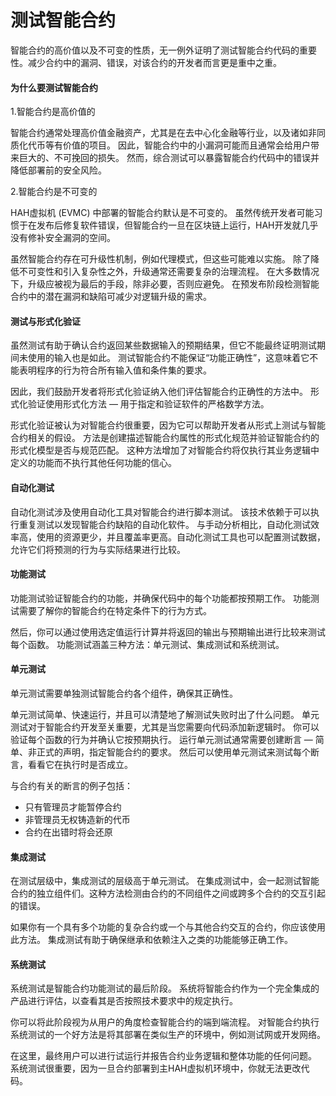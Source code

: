 # 测试智能合约

智能合约的高价值以及不可变的性质，无一例外证明了测试智能合约代码的重要性。减少合约中的漏洞、错误，对该合约的开发者而言更是重中之重。

#### 为什么要测试智能合约

1.智能合约是高价值的

智能合约通常处理高价值金融资产，尤其是在去中心化金融等行业，以及诸如非同质化代币等有价值的项目。 因此，智能合约中的小漏洞可能而且通常会给用户带来巨大的、不可挽回的损失。 然而，综合测试可以暴露智能合约代码中的错误并降低部署前的安全风险。

2.智能合约是不可变的

HAH虚拟机 (EVMC) 中部署的智能合约默认是不可变的。 虽然传统开发者可能习惯于在发布后修复软件错误，但智能合约一旦在区块链上运行，HAH开发就几乎没有修补安全漏洞的空间。

虽然智能合约存在可升级性机制，例如代理模式，但这些可能难以实施。 除了降低不可变性和引入复杂性之外，升级通常还需要复杂的治理流程。 在大多数情况下，升级应被视为最后的手段，除非必要，否则应避免。 在预发布阶段检测智能合约中的潜在漏洞和缺陷可减少对逻辑升级的需求。

#### 测试与形式化验证

虽然测试有助于确认合约返回某些数据输入的预期结果，但它不能最终证明测试期间未使用的输入也是如此。 测试智能合约不能保证“功能正确性”，这意味着它不能表明程序的行为符合所有输入值和条件集的要求。

因此，我们鼓励开发者将形式化验证纳入他们评估智能合约正确性的方法中。 形式化验证使用形式化方法 — 用于指定和验证软件的严格数学方法。

形式化验证被认为对智能合约很重要，因为它可以帮助开发者从形式上测试与智能合约相关的假设。 方法是创建描述智能合约属性的形式化规范并验证智能合约的形式化模型是否与规范匹配。 这种方法增加了对智能合约将仅执行其业务逻辑中定义的功能而不执行其他任何功能的信心。

#### 自动化测试

自动化测试涉及使用自动化工具对智能合约进行脚本测试。 该技术依赖于可以执行重复测试以发现智能合约缺陷的自动化软件。 与手动分析相比，自动化测试效率高，使用的资源更少，并且覆盖率更高。自动化测试工具也可以配置测试数据，允许它们将预测的行为与实际结果进行比较。

#### 功能测试

功能测试验证智能合约的功能，并确保代码中的每个功能都按预期工作。 功能测试需要了解你的智能合约在特定条件下的行为方式。

然后，你可以通过使用选定值运行计算并将返回的输出与预期输出进行比较来测试每个函数。 功能测试涵盖三种方法：单元测试、集成测试和系统测试。

#### 单元测试

单元测试需要单独测试智能合约各个组件，确保其正确性。

单元测试简单、快速运行，并且可以清楚地了解测试失败时出了什么问题。 单元测试对于智能合约开发至关重要，尤其是当您需要向代码添加新逻辑时。 你可以验证每个函数的行为并确认它按预期执行。 运行单元测试通常需要创建断言 — 简单、非正式的声明，指定智能合约的要求。 然后可以使用单元测试来测试每个断言，看看它在执行时是否成立。

与合约有关的断言的例子包括：

* 只有管理员才能暂停合约
* 非管理员无权铸造新的代币
* 合约在出错时将会还原

#### 集成测试

在测试层级中，集成测试的层级高于单元测试。 在集成测试中，会一起测试智能合约的独立组件们。这种方法检测由合约的不同组件之间或跨多个合约的交互引起的错误。

如果你有一个具有多个功能的复杂合约或一个与其他合约交互的合约，你应该使用此方法。 集成测试有助于确保继承和依赖注入之类的功能能够正确工作。

#### 系统测试

系统测试是智能合约功能测试的最后阶段。 系统将智能合约作为一个完全集成的产品进行评估，以查看其是否按照技术要求中的规定执行。

你可以将此阶段视为从用户的角度检查智能合约的端到端流程。 对智能合约执行系统测试的一个好方法是将其部署在类似生产的环境中，例如测试网或开发网络。

在这里，最终用户可以进行试运行并报告合约业务逻辑和整体功能的任何问题。 系统测试很重要，因为一旦合约部署到主HAH虚拟机环境中，你就无法更改代码。

